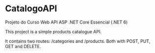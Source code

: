 # CatalogoAPI
Projeto do Curso Web API ASP .NET Core Essencial (.NET 6)

This project is a simple products catalogue API.

It contains two routes: /categories and /products. Both with POST, PUT, GET and DELETE.


